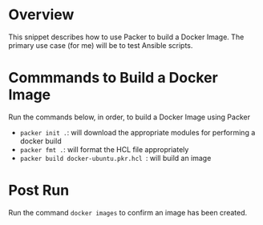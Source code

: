 # Overview

This snippet describes how to use Packer to build a Docker Image. The primary use case (for me) will be to test Ansible scripts.

# Commmands to Build a Docker Image

Run the commands below, in order, to build a Docker Image using Packer

- `packer init .`: will download the appropriate modules for performing a docker build
- `packer fmt .`: will format the HCL file appropriately
- `packer build docker-ubuntu.pkr.hcl `: will build an image

# Post Run

Run the command `docker images` to confirm an image has been created.
